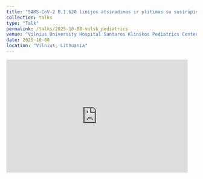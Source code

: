 ```yaml
---
title: "SARS-CoV-2 B.1.620 linijos atsiradimas ir plitimas su susirūpinimą keliančiomis mutacijomis ir delecijomis"
collection: talks
type: "Talk"
permalink: /talks/2025-10-08-vulsk_pediatrics
venue: "Vilnius University Hospital Santaros Klinikos Pediatrics Center"
date: 2025-10-08
location: "Vilnius, Lithuania"
---
```


<iframe src="https://docs.google.com/presentation/d/e/2PACX-1vQ8T42Er-tDwSxPbcMGexD36PseCaw8N_cMGcunNWXC-tHwZ4E-XY3tCNSR6RUn9vXew9HcGD7-WNqo/pubembed?start=false&loop=false&delayms=3000" frameborder="0" width="480" height="299" allowfullscreen="true" mozallowfullscreen="true" webkitallowfullscreen="true"></iframe>